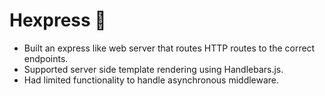 # Hexpress :rocket:

- Built an express like web server that routes HTTP routes to the correct endpoints. 
- Supported server side template rendering using Handlebars.js.
- Had limited functionality to handle asynchronous middleware.
